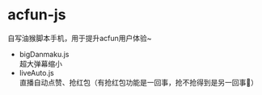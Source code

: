 # acfun-js
自写油猴脚本手机，用于提升acfun用户体验~

- bigDanmaku.js  
  超大弹幕缩小  
- liveAuto.js  
  直播自动点赞、抢红包（有抢红包功能是一回事，抢不抢得到是另一回事🤪）